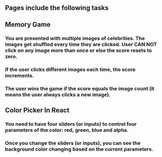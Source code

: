 ## Pages include the following tasks

## Memory Game
### You are presented with multiple images of celebrities. The images get shuffled every time they are clicked. User CAN NOT click on any image more than once or else the score resets to zero. 
### If the user clicks different images each time, the score increments.
### The user wins the game if the score equals the image count (it means the user always clicks a new image).


## Color Picker In React
	
### You need to have four sliders (or inputs) to control four parameters of the color: red, green, blue and alpha.
### Once you change the sliders (or inputs), you can see the background color changing based on the current parameters.
